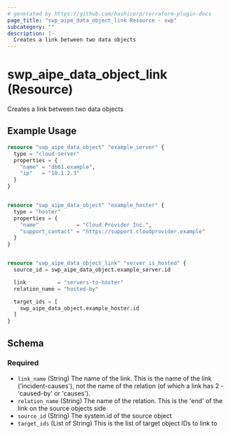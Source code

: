 ```yaml
---
# generated by https://github.com/hashicorp/terraform-plugin-docs
page_title: "swp_aipe_data_object_link Resource - swp"
subcategory: ""
description: |-
  Creates a link between two data objects
---
```


# swp_aipe_data_object_link (Resource)

Creates a link between two data objects

## Example Usage

```terraform
resource "swp_aipe_data_object" "example_server" {
  type = "cloud-server"
  properties = {
    "name" = "db01.example",
    "ip"   = "10.1.2.3"
  }
}


resource "swp_aipe_data_object" "example_hoster" {
  type = "hoster"
  properties = {
    "name"            = "Cloud Provider Inc.",
    "support_contact" = "https://support.cloudprovider.example"
  }
}


resource "swp_aipe_data_object_link" "server_is_hosted" {
  source_id = swp_aipe_data_object.example_server.id

  link          = "servers-to-hoster"
  relation_name = "hosted-by"

  target_ids = [
    swp_aipe_data_object.example_hoster.id
  ]
}
```

<!-- schema generated by tfplugindocs -->
## Schema

### Required

- `link_name` (String) The name of the link. This is the name of the link ('incident-causes'), not the name of the relation (of which a link has 2 - 'caused-by' or 'causes').
- `relation_name` (String) The name of the relation. This is the 'end' of the link on the source objects side
- `source_id` (String) The system.id of the source object
- `target_ids` (List of String) This is the list of target object IDs to link to
